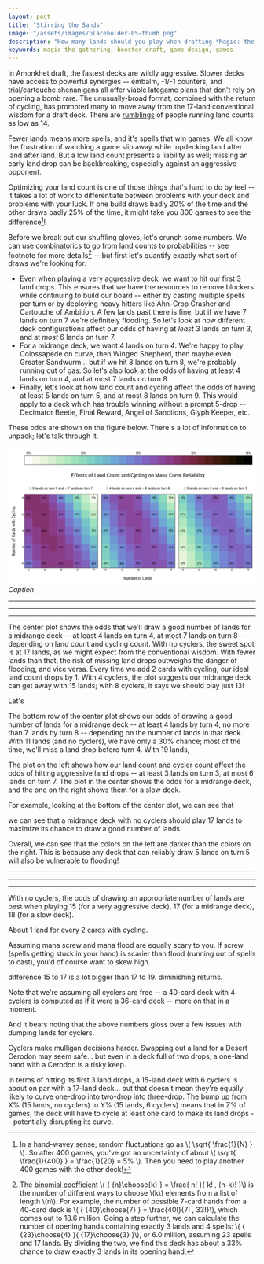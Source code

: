 ```yaml
---
layout: post
title: "Stirring the Sands"
image: "/assets/images/placeholder-05-thumb.png"
description: "How many lands should you play when drafting *Magic: the Gathering* Amonkhet?"
keywords: magic the gathering, booster draft, game design, games
---
```


In Amonkhet draft, the fastest decks are wildly aggressive. Slower decks have access to powerful synergies -- embalm, -1/-1 counters, and trial/cartouche shenanigans all offer viable lategame plans that don't rely on opening a bomb rare. The unusually-broad format, combined with the return of cycling, has prompted many to move away from the 17-land conventional wisdom for a draft deck. There are [rumblings](https://www.channelfireball.com/articles/how-to-draft-gb-counters-in-amonkhet/) of people running land counts as low as 14.

Fewer lands means more spells, and it's spells that win games. We all know the frustration of watching a game slip away while topdecking land after land after land. But a low land count presents a liability as well; missing an early land drop can be backbreaking, especially against an aggressive opponent.

Optimizing your land count is one of those things that's hard to do by feel -- it takes a lot of work to differentiate between problems with your deck and problems with your luck. If one build draws badly 20% of the time and the other draws badly 25% of the time, it might take you 800 games to see the difference[^1]!

[^1]: In a hand-wavey sense, random fluctuations go as \\( \sqrt{ \frac{1}{N} } \\). So after 400 games, you've got an uncertainty of about \\( \sqrt{ \frac{1}{400} } = \frac{1}{20} = 5\% \\). Then you need to play another 400 games with the other deck!

Before we break out our shuffling gloves, let's crunch some numbers. We can use [combinatorics](https://en.wikipedia.org/wiki/Combinatorics) to go from land counts to probabilities -- see footnote for more details[^2] -- but first let's quantify exactly what sort of draws we're looking for:

[^2]: The [binomial coefficient](https://en.wikipedia.org/wiki/Binomial_coefficient) \\( { {n}\choose{k} } = \frac{ n! }{ k! \, (n-k)! }\\) is the number of different ways to choose \\(k\\) elements from a list of length \\(n\\). For example, the number of possible 7-card hands from a 40-card deck is \\( { {40}\choose{7} } = \frac{40!}{7! \, 33!}\\), which comes out to 18.6 million. Going a step further, we can calculate the number of opening hands containing exactly 3 lands and 4 spells: \\( { {23}\choose{4} }{ {17}\choose{3} }\\), or 6.0 million, assuming 23 spells and 17 lands. By dividing the two, we find this deck has about a 33% chance to draw exactly 3 lands in its opening hand.

- Even when playing a very aggressive deck, we want to hit our first 3 land drops. This ensures that we have the resources to remove blockers while continuing to build our board -- either by casting multiple spells per turn or by deploying heavy hitters like <a class="card">Ahn-Crop Crasher</a> and <a class="card">Cartouche of Ambition</a>. A few lands past there is fine, but if we have 7 lands on turn 7 we're definitely flooding. So let's look at how different deck configurations affect our odds of having at *least* 3 lands on turn 3, and at *most* 6 lands on turn 7.
- For a midrange deck, we want 4 lands on turn 4. We're happy to play <a class="card">Colossapede</a> on curve, then <a class="card">Winged Shepherd</a>, then maybe even <a class="card">Greater Sandwurm</a>... but if we hit 8 lands on turn 8, we're probably running out of gas. So let's also look at the odds of having at least 4 lands on turn 4, and at most 7 lands on turn 8.
- Finally, let's look at how land count and cycling affect the odds of having at least 5 lands on turn 5, and at most 8 lands on turn 9. This would apply to a deck which has trouble winning without a prompt 5-drop -- <a class="card">Decimator Beetle</a>, <a class="card">Final Reward</a>, <a class="card">Angel of Sanctions</a>, <a class="card">Glyph Keeper</a>, etc.

These odds are shown on the figure below. There's a lot of information to unpack; let's talk through it.

![](/assets/images/cycling-land-curve.png)
*Caption*


---

---

---

The center plot shows the odds that we'll draw a good number of lands for a midrange deck -- at least 4 lands on turn 4, at most 7 lands on turn 8 -- depending on land count and cycling count. With no cyclers, the sweet spot is at 17 lands, as we might expect from the conventional wisdom. With fewer lands than that, the risk of missing land drops outweighs the danger of flooding, and vice versa. Every time we add 2 cards with cycling, our ideal land count drops by 1. With 4 cyclers, the plot suggests our midrange deck can get away with 15 lands; with 8 cyclers, it says we should play just 13!

Let's 
















The bottom row of the center plot shows our odds of drawing a good number of lands for a midrange deck -- at least 4 lands by turn 4, no more than 7 lands by turn 8 -- depending on the number of lands in that deck. With 11 lands (and no cyclers), we have only a 30% chance; most of the time, we'll miss a land drop before turn 4. With 19 lands, 



The plot on the left shows how our land count and cycler count affect the odds of hitting aggressive land drops -- at least 3 lands on turn 3, at most 6 lands on turn 7. The plot in the center shows the odds for a midrange deck, and the one on the right shows them for a slow deck. 


For example, looking at the bottom of the center plot, we can see that 




we can see that a midrange deck with no cyclers should play 17 lands to maximize its chance to draw a good number of lands. 






Overall, we can see that the colors on the left are darker than the colors on the right. This is because any deck that can reliably draw 5 lands on turn 5 will also be vulnerable to flooding!














---

---

---


With no cyclers, the odds of drawing an appropriate number of lands are best when playing 15 (for a very aggressive deck), 17 (for a midrange deck), 18 (for a slow deck). 

About 1 land for every 2 cards with cycling. 

Assuming mana screw and mana flood are equally scary to you. If screw (spells getting stuck in your hand) is scarier than flood (running out of spells to cast), you'd of course want to skew high. 

difference 15 to 17 is a lot bigger than 17 to 19. diminishing returns.


Note that we're assuming all cyclers are free -- a 40-card deck with 4 cyclers is computed as if it were a 36-card deck -- more on that in a moment.

And it bears noting that the above numbers gloss over a few issues with dumping lands for cyclers.

Cyclers make mulligan decisions harder. Swapping out a land for a Desert Cerodon may seem safe... but even in a deck full of two drops, a one-land hand with a Cerodon is a risky keep.




In terms of hitting its first 3 land drops, a 15-land deck with 6 cyclers is about on par with a 17-land deck... but that doesn't mean they're equally likely to curve one-drop into two-drop into three-drop. The bump up from X% (15 lands, no cyclers) to Y% (15 lands, 6 cyclers) means that in Z% of games, the deck will have to cycle at least one card to make its land drops -- potentially disrupting its curve.




